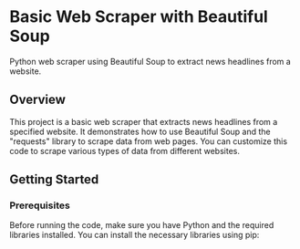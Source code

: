 # Basic Web Scraper with Beautiful Soup

Python web scraper using Beautiful Soup to extract news headlines from a website.

## Overview

This project is a basic web scraper that extracts news headlines from a specified website. It demonstrates how to use Beautiful Soup and the "requests" library to scrape data from web pages. You can customize this code to scrape various types of data from different websites.

## Getting Started

### Prerequisites

Before running the code, make sure you have Python and the required libraries installed. You can install the necessary libraries using pip:

